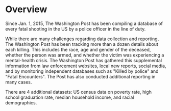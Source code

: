 # Overview

Since Jan. 1, 2015, The Washington Post has been compiling a database of every fatal shooting in the US by a police officer in the line of duty.


While there are many challenges regarding data collection and reporting, The Washington Post has been tracking more than a dozen details about each killing. This includes the race, age and gender of the deceased, whether the person was armed, and whether the victim was experiencing a mental-health crisis. The Washington Post has gathered this supplemental information from law enforcement websites, local new reports, social media, and by monitoring independent databases such as "Killed by police" and "Fatal Encounters". The Post has also conducted additional reporting in many cases.

There are 4 additional datasets: US census data on poverty rate, high school graduation rate, median household income, and racial demographics. 
